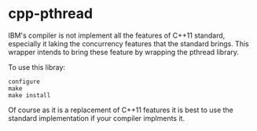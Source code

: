 # cpp-pthread

IBM's compiler is not implement all the features of C++11 standard, especially it laking the concurrency features that the standard brings. This wrapper intends to bring these feature by
wrapping the pthread library.

To use this libray:
```
configure
make
make install
```

Of course as it is a replacement of C++11 features it is best to use the standard implementation if your compiler implments it.
